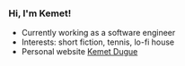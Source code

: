 ### Hi, I'm Kemet!

<!--
**kdugue/kdugue** is a ✨ _special_ ✨ repository because its `README.md` (this file) appears on your GitHub profile.
!-->


- Currently working as a software engineer
- Interests: short fiction, tennis, lo-fi house
- Personal website <a href="https://www.kemetdugue.com">Kemet Dugue</a>

